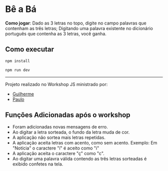 # Bê a Bá

**Como jogar**: Dado as 3 letras no topo, 
digite no campo palavras que contenham as três letras; 
Digitando uma palavra existente no dicionário português que 
contenha as 3 letras, você ganha.

## Como executar 

```bash
npm install

npm run dev
```

--- 

Projeto realizado no Workshop JS ministrado por: 
- [Guilherme](https://www.linkedin.com/in/guilherme-lima/)
- [Paulo](https://www.linkedin.com/in/paulo123araujo/)

## Funções Adicionadas após o workshop

- Foram adicionadas novas mensagens de erro.
- Ao digitar a letra sorteada, o fundo da letra muda de cor.
- A aplicação não sortea mais letras repetidas.
- A aplicação aceita letras com acento, como sem acento.
Exemplo: Em "Notícia" o caractere "í" é aceito como "i"
- A aplicação aceita o caractere "ç" como "c".
- Ao digitar uma palavra válida contendo as três letras sorteadas é exibido confetes na tela.